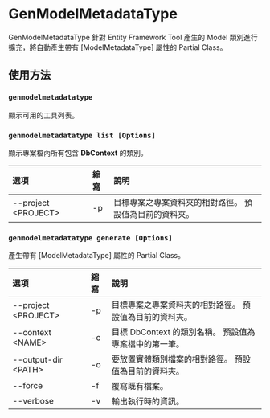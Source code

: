 # GenModelMetadataType

GenModelMetadataType 針對 Entity Framework Tool 產生的 Model 類別進行擴充，將自動產生帶有 [ModelMetadataType] 屬性的 Partial Class。

## 使用方法

### `genmodelmetadatatype`

顯示可用的工具列表。

### `genmodelmetadatatype list [Options]`

顯示專案檔內所有包含 **DbContext** 的類別。

 |選項|縮寫|說明|
 |:---|:--|:---|
 |--project \<PROJECT\>|-p|目標專案之專案資料夾的相對路徑。 預設值為目前的資料夾。|
 
### `genmodelmetadatatype generate [Options]`

產生帶有 [ModelMetadataType] 屬性的 Partial Class。
 
|選項|縮寫|說明|
|:---|:--|:---|
|--project \<PROJECT\>|-p|目標專案之專案資料夾的相對路徑。 預設值為目前的資料夾。|
|--context \<NAME\>|-c|目標 DbContext 的類別名稱。 預設值為專案檔中的第一筆。|
|--output-dir \<PATH\>|-o|要放置實體類別檔案的相對路徑。 預設值為目前的資料夾。|
|--force|-f|覆寫既有檔案。|
|--verbose|-v|輸出執行時的資訊。|
